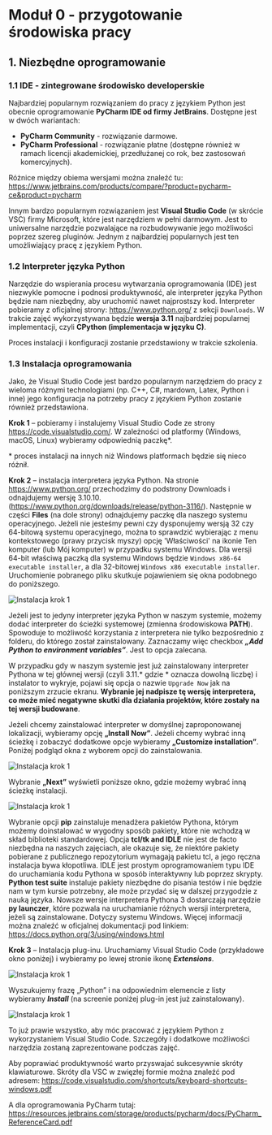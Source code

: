 # Moduł 0 - przygotowanie środowiska pracy


## 1. Niezbędne oprogramowanie

### 1.1 IDE - zintegrowane środowisko developerskie

Najbardziej popularnym rozwiązaniem do pracy z językiem Python jest obecnie oprogramowanie **PyCharm IDE od firmy JetBrains**. Dostępne jest w dwóch wariantach:
* **PyCharm Community** - rozwiązanie darmowe.
* **PyCharm Professional** - rozwiązanie płatne (dostępne również w ramach licencji akademickiej, przedłużanej co rok, bez zastosowań komercyjnych).

Różnice między obiema wersjami można znaleźć tu: https://www.jetbrains.com/products/compare/?product=pycharm-ce&product=pycharm

Innym bardzo popularnym rozwiązaniem jest **Visual Studio Code** (w skrócie VSC) firmy Microsoft, które jest narzędziem w pełni darmowym. Jest to uniwersalne narzędzie pozwalające na rozbudowywanie jego możliwości poprzez szereg pluginów. Jednym z najbardziej popularnych jest ten umożliwiający pracę z językiem Python.

### 1.2 Interpreter języka Python

Narzędzie do wspierania procesu wytwarzania oprogramowania (IDE) jest niezwykle pomocne i podnosi produktywność, ale interpreter języka Python będzie nam niezbędny, aby uruchomić nawet najprostszy kod.
Interpreter pobieramy z oficjalnej strony: https://www.python.org/ z sekcji `Downloads`. W trakcie zajęć wykorzystywana będzie **wersja 3.11** najbardziej popularnej implementacji, czyli **CPython (implementacja w języku C)**.

Proces instalacji i konfiguracji zostanie przedstawiony w trakcie szkolenia.

### 1.3 Instalacja oprogramowania

Jako, że Visual Studio Code jest bardzo popularnym narzędziem do pracy z wieloma różnymi technologiami (np. C++, C#, mardown, Latex, Python i inne) jego konfiguracja na potrzeby pracy z językiem Python zostanie również przedstawiona.

**Krok 1** – pobieramy i instalujemy Visual Studio Code ze strony https://code.visualstudio.com/. W zależności od platformy (Windows, macOS, Linux) wybieramy odpowiednią paczkę*.

\* proces instalacji na innych niż Windows platformach będzie się nieco różnił.

**Krok 2** – instalacja interpretera języka Python. 
Na stronie https://www.python.org/ przechodzimy do podstrony Downloads i odnajdujemy wersję 3.10.10. (https://www.python.org/downloads/release/python-3116/). Następnie w części **Files** (na dole strony) odnajdujemy paczkę dla naszego systemu operacyjnego. Jeżeli nie jesteśmy pewni czy dysponujemy wersją 32 czy 64-bitową systemu operacyjnego, można to sprawdzić wybierając z menu kontekstowego (prawy przycisk myszy) opcję 'Właściwości' na ikonie Ten komputer (lub Mój komputer) w przypadku systemu Windows. Dla wersji 64-bit właściwą paczką dla systemu Windows będzie `Windows x86-64 executable installer`, a dla 32-bitowej `Windows x86 executable installer`.
Uruchomienie pobranego pliku skutkuje pojawieniem się okna podobnego do poniższego.

![Instalacja krok 1](lab_00_1.png)
 
Jeżeli jest to jedyny interpreter języka Python w naszym systemie, możemy dodać interpreter do ścieżki systemowej (zmienna środowiskowa **PATH**). Spowoduje to możliwość korzystania z interpretera nie tylko bezpośrednio z folderu, do którego został zainstalowany. Zaznaczamy więc checkbox _**„Add Python to environment variables”**_. Jest to opcja zalecana. 

W przypadku gdy w naszym systemie jest już zainstalowany interpreter Pythona w tej głównej wersji (czyli 3.11.* gdzie * oznacza dowolną liczbę) i instalator to wykryje, pojawi się opcja o nazwie `Upgrade Now` jak na poniższym zrzucie ekranu. **Wybranie jej nadpisze tę wersję interpretera, co może mieć negatywne skutki dla działania projektów, które zostały na tej wersji budowane**.

Jeżeli chcemy zainstalować interpreter w domyślnej zaproponowanej lokalizacji, wybieramy opcję **„Install Now”**. Jeżeli chcemy wybrać inną ścieżkę i zobaczyć dodatkowe opcje wybieramy **„Customize installation”**. Poniżej podgląd okna z wyborem opcji do zainstalowania.

![Instalacja krok 1](lab_00_2.png)

Wybranie **„Next”** wyświetli poniższe okno, gdzie możemy wybrać inną ścieżkę instalacji.

![Instalacja krok 1](lab_00_3.png)

Wybranie opcji **pip** zainstaluje menadżera pakietów Pythona, którym możemy doinstalować w wygodny sposób pakiety, które nie wchodzą w skład biblioteki standardowej. Opcja **tcl/tk and IDLE** nie jest de facto niezbędna na naszych zajęciach, ale okazuje się, że niektóre pakiety pobierane z publicznego repozytorium wymagają pakietu tcl, a jego ręczna instalacja bywa kłopotliwa. IDLE jest prostym oprogramowaniem typu IDE do uruchamiania kodu Pythona w sposób interaktywny lub poprzez skrypty. **Python test suite** instaluje pakiety niezbędne do pisania testów i nie będzie nam w tym kursie potrzebny, ale może przydać się w dalszej przygodzie z nauką języka. Nowsze wersje interpretera Pythona 3 dostarczają narzędzie **py launczer**, które pozwala na uruchamianie różnych wersji interpretera, jeżeli są zainstalowane. Dotyczy systemu Windows. Więcej informacji można znaleźć w oficjalnej dokumentacji pod linkiem: https://docs.python.org/3/using/windows.html

**Krok 3** – Instalacja plug-inu.
Uruchamiamy Visual Studio Code (przykładowe okno poniżej) i wybieramy po lewej stronie ikonę _**Extensions**_. 

![Instalacja krok 1](lab_00_4.png) 
 
Wyszukujemy frazę „Python” i na odpowiednim elemencie z listy wybieramy _**Install**_ (na screenie poniżej plug-in jest już zainstalowany).
 
![Instalacja krok 1](lab_00_5.png)

To już prawie wszystko, aby móc pracować z językiem Python z wykorzystaniem Visual Studio Code. Szczegóły i dodatkowe możliwości narzędzia zostaną zaprezentowane podczas zajęć.

Aby poprawiać produktywność warto przyswajać sukcesywnie skróty klawiaturowe.
Skróty dla VSC w zwięzłej formie można znaleźć pod adresem: https://code.visualstudio.com/shortcuts/keyboard-shortcuts-windows.pdf

A dla oprogramowania PyCharm tutaj: https://resources.jetbrains.com/storage/products/pycharm/docs/PyCharm_ReferenceCard.pdf